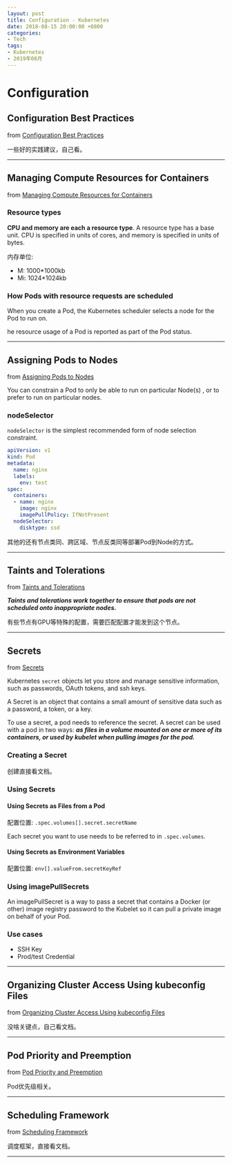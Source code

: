 ```yaml
---
layout: post
title: Configuration - Kubernetes
date: 2018-08-15 20:00:00 +0800
categories:
- Tech
tags:
- Kubernetes
- 2019年08月
---
```




# Configuration

## Configuration Best Practices

from [Configuration Best Practices](https://kubernetes.io/docs/concepts/configuration/overview/)

一些好的实践建议，自己看。

----


## Managing Compute Resources for Containers

from [Managing Compute Resources for Containers](https://kubernetes.io/docs/concepts/configuration/manage-compute-resources-container/)

### Resource types

**CPU and memory are each a resource type**. A resource type has a base unit. CPU is specified in units of cores, and memory is specified in units of bytes.


内存单位:

- M: 1000*1000kb
- Mi: 1024*1024kb

### How Pods with resource requests are scheduled

When you create a Pod, the Kubernetes scheduler selects a node for the Pod to run on.

he resource usage of a Pod is reported as part of the Pod status.

----


## Assigning Pods to Nodes

from [Assigning Pods to Nodes](https://kubernetes.io/docs/concepts/configuration/assign-pod-node/)

You can constrain a Pod to only be able to run on particular Node(s) , or to prefer to run on particular nodes. 

### nodeSelector

`nodeSelector` is the simplest recommended form of node selection constraint.

``` yaml
apiVersion: v1
kind: Pod
metadata:
  name: nginx
  labels:
    env: test
spec:
  containers:
  - name: nginx
    image: nginx
    imagePullPolicy: IfNotPresent
  nodeSelector:
    disktype: ssd
```

其他的还有节点类同、跨区域、节点反类同等部署Pod到Node的方式。

----

## Taints and Tolerations

from [Taints and Tolerations](https://kubernetes.io/docs/concepts/configuration/taint-and-toleration/)

***Taints and tolerations work together to ensure that pods are not scheduled onto inappropriate nodes.***

有些节点有GPU等特殊的配置，需要匹配配置才能发到这个节点。

----

## Secrets

from [Secrets](https://kubernetes.io/docs/concepts/configuration/secret/)

Kubernetes `secret` objects let you store and manage sensitive information, such as passwords, OAuth tokens, and ssh keys.

A Secret is an object that contains a small amount of sensitive data such as a password, a token, or a key.

To use a secret, a pod needs to reference the secret. A secret can be used with a pod in two ways: ***as files in a volume mounted on one or more of its containers, or used by kubelet when pulling images for the pod.***

### Creating a Secret

创建直接看文档。


### Using Secrets

#### Using Secrets as Files from a Pod

配置位置: `.spec.volumes[].secret.secretName`

Each secret you want to use needs to be referred to in `.spec.volumes`.

#### Using Secrets as Environment Variables

配置位置: `env[].valueFrom.secretKeyRef`


### Using imagePullSecrets

An imagePullSecret is a way to pass a secret that contains a Docker (or other) image registry password to the Kubelet so it can pull a private image on behalf of your Pod.

### Use cases

- SSH Key
- Prod/test Credential

----


## Organizing Cluster Access Using kubeconfig Files

from [Organizing Cluster Access Using kubeconfig Files](https://kubernetes.io/docs/concepts/configuration/organize-cluster-access-kubeconfig/)

没啥关键点，自己看文档。

----

## Pod Priority and Preemption

from [Pod Priority and Preemption](https://kubernetes.io/docs/concepts/configuration/pod-priority-preemption/)

Pod优先级相关。

----

## Scheduling Framework

from [Scheduling Framework](https://kubernetes.io/docs/concepts/configuration/scheduling-framework/)

调度框架，直接看文档。

----



